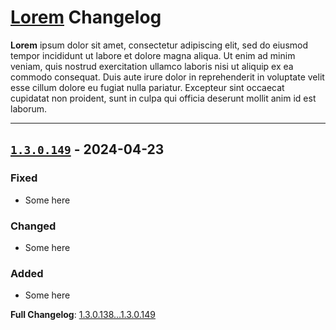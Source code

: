 # [Lorem](https://github.com/EpicMorg/.github) Changelog

**Lorem** ipsum dolor sit amet, consectetur adipiscing elit, sed do eiusmod tempor incididunt ut labore et dolore magna aliqua. Ut enim ad minim veniam, quis nostrud exercitation ullamco laboris nisi ut aliquip ex ea commodo consequat. Duis aute irure dolor in reprehenderit in voluptate velit esse cillum dolore eu fugiat nulla pariatur. Excepteur sint occaecat cupidatat non proident, sunt in culpa qui officia deserunt mollit anim id est laborum.

---

## [`1.3.0.149`](https://github.com/EpicMorg/metamod-r/releases/tag/1.3.0.149) - 2024-04-23

### Fixed
- Some here

### Changed
- Some here

### Added
- Some here

**Full Changelog**: [1.3.0.138...1.3.0.149](https://github.com/EpicMorg/metamod-r/compare/1.3.0.138...1.3.0.149)
